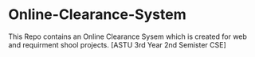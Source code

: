 # Online-Clearance-System
This Repo contains an Online Clearance Sysem which is created for web and requirment shool projects. [ASTU 3rd Year 2nd Semister CSE]
